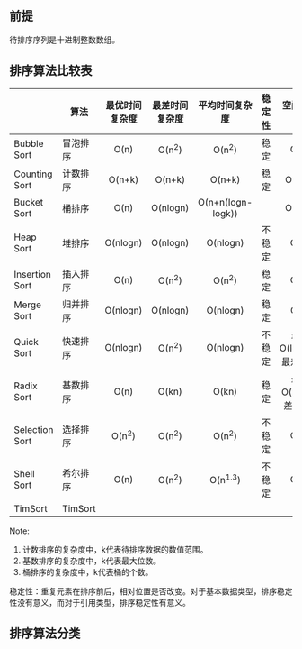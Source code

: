 ## 前提

待排序序列是十进制整数数组。

## 排序算法比较表

|                | 算法      |     最优时间复杂度      |     最差时间复杂度      |      平均时间复杂度       | 稳定性 |      空间复杂度       |
|----------------|---------|:----------------:|:----------------:|:------------------:|:---:|:----------------:|
| Bubble Sort    | 冒泡排序    |       O(n)       | O(n<sup>2</sup>) |  O(n<sup>2</sup>)  | 稳定  |       O(1)       |
| Counting Sort  | 计数排序    |      O(n+k)      |      O(n+k)      |       O(n+k)       | 稳定  |      O(n+k)      |
| Bucket Sort    | 桶排序     |       O(n)       |     O(nlogn)     | O(n+n(logn-logk))  |     |      O(n+k)      |
| Heap Sort      | 堆排序     |     O(nlogn)     |     O(nlogn)     |      O(nlogn)      | 不稳定 |       O(1)       |
| Insertion Sort | 插入排序    |       O(n)       | O(n<sup>2</sup>) |  O(n<sup>2</sup>)  | 稳定  |       O(1)       |
| Merge Sort     | 归并排序    |     O(nlogn)     |     O(nlogn)     |      O(nlogn)      | 稳定  |       O(n)       |
| Quick Sort     | 快速排序    |     O(nlogn)     | O(n<sup>2</sup>) |      O(nlogn)      | 不稳定 | 最优O(logn)，最差O(n) |
| Radix Sort     | 基数排序    |       O(n)       |      O(kn)       |       O(kn)        | 稳定  |  最优O(n)，最差O(kn)  |
| Selection Sort | 选择排序    | O(n<sup>2</sup>) | O(n<sup>2</sup>) |  O(n<sup>2</sup>)  | 不稳定 |       O(1)       |
| Shell Sort     | 希尔排序    |       O(n)       | O(n<sup>2</sup>) | O(n<sup>1.3</sup>) | 不稳定 |       O(1)       |
| TimSort        | TimSort |                  |                  |                    |     |                  |

Note:

1. 计数排序的复杂度中，k代表待排序数据的数值范围。
2. 基数排序的复杂度中，k代表最大位数。
3. 桶排序的复杂度中，k代表桶的个数。

稳定性：重复元素在排序前后，相对位置是否改变。对于基本数据类型，排序稳定性没有意义，而对于引用类型，排序稳定性有意义。

## 排序算法分类